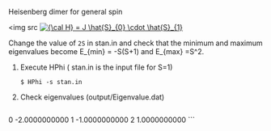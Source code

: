 Heisenberg dimer for general spin

<img src  <a href="https://www.codecogs.com/eqnedit.php?latex={\cal&space;H}&space;=&space;J&space;\hat{S}_{0}&space;\cdot&space;\hat{S}_{1}" target="_blank"><img src="https://latex.codecogs.com/gif.latex?{\cal&space;H}&space;=&space;J&space;\hat{S}_{0}&space;\cdot&space;\hat{S}_{1}" title="{\cal H} = J \hat{S}_{0} \cdot \hat{S}_{1}" /></a>


Change the value of ``2S`` in stan.in and check that the minimum and maximum eigenvalues become E\_{min} = -S(S+1) and E\_{max} =S^2.


1. Execute HPhi ( stan.in is the input file for S=1)


    ``` 
    $ HPhi -s stan.in
    ```


2. Check eigenvalues (output/Eigenvalue.dat)


    ```
 0 -2.0000000000
 1 -1.0000000000
 2 1.0000000000
    ```
    
